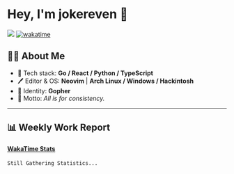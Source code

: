 # Hey, I'm jokereven 👋  
![](https://visitor-badge.laobi.icu/badge?page_id=jokereven.readme) 
[![wakatime](https://wakatime.com/badge/user/eada5769-12fd-41f7-af3d-65254494dce1.svg)](https://wakatime.com/@eada5769-12fd-41f7-af3d-65254494dce1)

## 🧑‍💻 About Me
- 🔨 Tech stack: **Go / React / Python / TypeScript**
- 🖊️ Editor & OS: **Neovim** | **Arch Linux / Windows / Hackintosh**
- 🌱 Identity: **Gopher**
- 💭 Motto: *All is for consistency.*

---

## 📊 Weekly Work Report
<!-- waka-box start -->
#### <a href="https://gist.github.com/9f8118785e2d128d746db5f61b0e0a2a" target="_blank">WakaTime Stats</a>
```text
Still Gathering Statistics...
